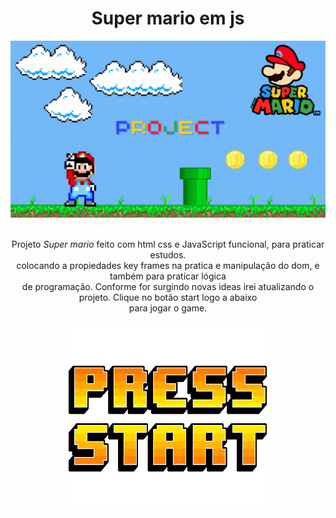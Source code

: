 <h1 align="center"> Super mario em js </h1>

  <div align="center">
    <img src="./imagens/thunb projec mario em js (1).gif" />
  <br/>
    <br/>
  <p>
    Projeto <i>Super mario</i> feito com html css e JavaScript funcional, para praticar estudos. <br/>
    colocando a propiedades key frames na pratica e manipulação do dom, e também para praticar lógica <br/>
    de programação. Conforme for surgindo novas ideas irei atualizando o projeto. Clique no botão start logo a abaixo <br/>
    para jogar o game.
  </p>
  </div>
  
  <div align="center">
  <a href="https://guidev1.github.io/Super_Mario_com_js/"><img width="330px" height="300px" src="./imagens/startMario.gif" /></a>
  </div>
  
  
 

